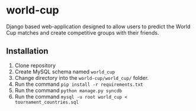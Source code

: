world-cup
=========

Django based web-application designed to allow users to predict the World Cup matches and create competitive groups with their friends.

Installation
-------------
1. Clone repository
2. Create MySQL schema named ``world_cup``
3. Change directory into the ``world-cup/world_cup/`` folder.
4. Run the command ``pip install -r requirements.txt``
5. Run the command ``python manage.py syncdb``
6. Run the command ``mysql -u root world_cup < tournament_countries.sql``
